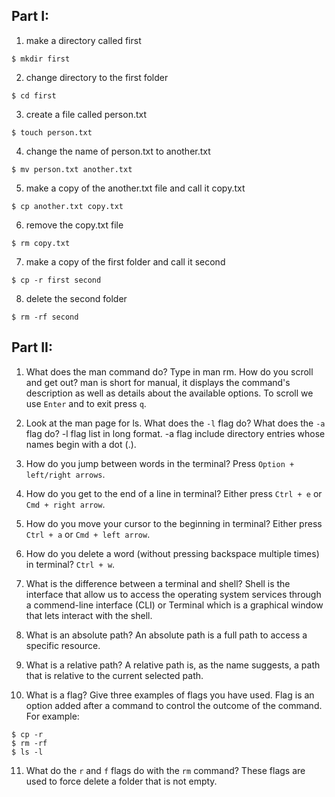 ## Part I:

1. make a directory called first
```
$ mkdir first
```

2. change directory to the first folder
```
$ cd first
```

3. create a file called person.txt
```
$ touch person.txt
```

4. change the name of person.txt to another.txt
```
$ mv person.txt another.txt
```

5. make a copy of the another.txt file and call it copy.txt
```
$ cp another.txt copy.txt
```

6. remove the copy.txt file
```
$ rm copy.txt
```

7. make a copy of the first folder and call it second
```
$ cp -r first second
```

8. delete the second folder
```
$ rm -rf second 
```

## Part II:

1. What does the man command do? Type in man rm. How do you scroll and get out?
man is short for manual, it displays the command's description as well as details about the available options.
To scroll we use ```Enter``` and to exit press ```q```.

2. Look at the man page for ls. What does the ```-l``` flag do? What does the ```-a``` flag do?
-l flag list in long format.
-a flag include directory entries whose names begin with a dot (.).

3. How do you jump between words in the terminal?
Press ```Option + left/right arrows```.

4. How do you get to the end of a line in terminal?
Either press ```Ctrl + e``` or ```Cmd + right arrow```.

5. How do you move your cursor to the beginning in terminal?
Either press ```Ctrl + a``` or ```Cmd + left arrow```.

6. How do you delete a word (without pressing backspace multiple times) in terminal?
```Ctrl + w```.

7. What is the difference between a terminal and shell?
Shell is the interface that allow us to access the operating system services through a commend-line interface (CLI) or Terminal which is a graphical window that lets interact with the shell.

8. What is an absolute path?
An absolute path is a full path to access a specific resource.

9. What is a relative path?
A relative path is, as the name suggests, a path that is relative to the current selected path.

10. What is a flag? Give three examples of flags you have used.
Flag is an option added after a command to control the outcome of the command. For example:
```
$ cp -r
$ rm -rf
$ ls -l
```

11. What do the ```r``` and ```f``` flags do with the ```rm``` command?
These flags are used to force delete a folder that is not empty.
